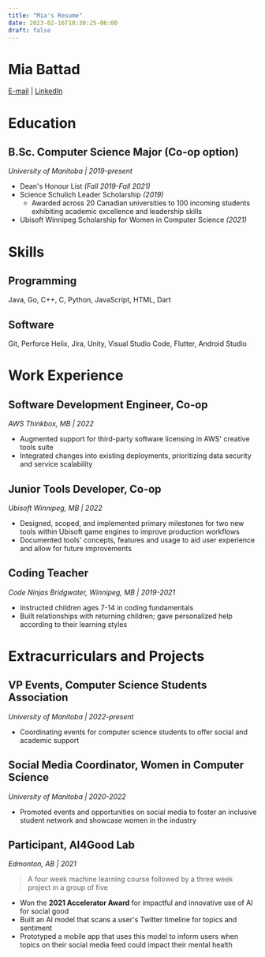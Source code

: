 ```yaml
---
title: "Mia's Resume"
date: 2023-02-16T18:30:25-06:00
draft: false
---
```


<!--more-->

# Mia Battad
[E-mail](battadm@myumanitoba.ca) | [LinkedIn](linkedin.com/in/mia-battad)

# Education
## **B.Sc. Computer Science Major** (Co-op option)
*University of Manitoba | 2019-present*
* Dean's Honour List *(Fall 2019-Fall 2021)*
* Science Schulich Leader Scholarship *(2019)*
    * Awarded across 20 Canadian universities to 100 incoming students exhibiting academic excellence and leadership skills
* Ubisoft Winnipeg Scholarship for Women in Computer Science *(2021)*

# Skills
## Programming
Java, Go, C++, C, Python, JavaScript, HTML, Dart

## Software
Git, Perforce Helix, Jira, Unity, Visual Studio Code, Flutter, Android Studio

# Work Experience
## Software Development Engineer, Co-op
*AWS Thinkbox, MB | 2022*
* Augmented support for third-party software licensing in AWS' creative tools suite
* Integrated changes into existing deployments, prioritizing data security and service scalability

## Junior Tools Developer, Co-op
*Ubisoft Winnipeg, MB | 2022*
* Designed, scoped, and implemented primary milestones for two new tools within Ubisoft game engines to improve production workflows
* Documented tools' concepts, features and usage to aid user experience and allow for future improvements

## Coding Teacher
*Code Ninjas Bridgwater, Winnipeg, MB | 2019-2021*
* Instructed children ages 7-14 in coding fundamentals
* Built relationships with returning children; gave personalized help according to their learning styles

# Extracurriculars and Projects
## VP Events, Computer Science Students Association
*University of Manitoba | 2022-present*
* Coordinating events for computer science students to offer social and academic support

## Social Media Coordinator, Women in Computer Science 
*University of Manitoba | 2020-2022*
* Promoted events and opportunities on social media to foster an inclusive student network and showcase women in the industry

## Participant, AI4Good Lab
*Edmonton, AB | 2021*
> A four week machine learning course followed by a three week project in a group of five

* Won the **2021 Accelerator Award** for impactful and innovative use of AI for social good
* Built an AI model that scans a user's Twitter timeline for topics and sentiment
* Prototyped a mobile app that uses this model to inform users when topics on their social media feed could impact their mental health